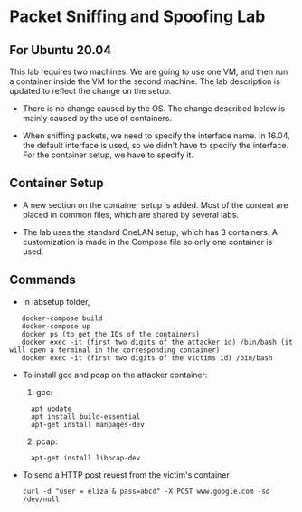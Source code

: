 # Packet Sniffing and Spoofing Lab

## For Ubuntu 20.04 

This lab requires two machines. We are going to use one VM, and then
run a container inside the VM for the second machine. 
The lab description is updated to reflect the change on the setup. 

- There is no change caused by the OS. The change described below
is mainly caused by the use of containers.

- When sniffing packets, we need to specify the interface name. 
In 16.04, the default interface is used, so we didn't have to specify
the interface. For the container setup, we have to specify it.


## Container Setup

- A new section on the container setup is added. Most of the content
are placed in common files, which are shared by several labs.  

- The lab uses the standard OneLAN setup, which has 3 containers.
A customization is made in the Compose file so only one container
is used.

## Commands
- In labsetup folder, 
```
   docker-compose build
   docker-compose up
   docker ps (to get the IDs of the containers)
   docker exec -it (first two digits of the attacker id) /bin/bash (it will open a terminal in the corresponding container)
   docker exec -it (first two digits of the victims id) /bin/bash
```

- To install gcc and pcap on the attacker container:
   1. gcc: 
   ```
     apt update
     apt install build-essential
     apt-get install manpages-dev
   ```
   
   2. pcap:
   ```
     apt-get install libpcap-dev
   ```
- To send a HTTP post reuest from the victim's container
     ```
     curl -d "user = eliza & pass=abcd" -X POST www.google.com -so /dev/null
     
     ```

 
